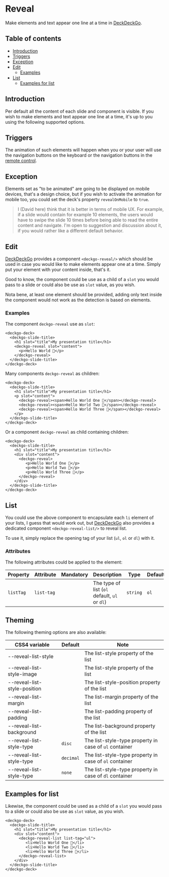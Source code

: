 # Reveal

Make elements and text appear one line at a time in [DeckDeckGo].

## Table of contents

- [Introduction](#app-edit-reveal-introduction)
- [Triggers](#app-edit-reveal-triggers)
- [Exception](#app-edit-reveal-exception)
- [Edit](#app-edit-reveal-edit)
    - [Examples](#app-edit-reveal-examples)
- [List](#app-edit-reveal-list)
    - [Examples for list](#app-edit-reveal-examples-for-list)

## Introduction

Per default all the content of each slide and component is visible. If you wish to make elements and text appear one line at a time, it's up to you using the following supported options.

## Triggers

The animation of such elements will happen when you or your user will use the navigation buttons on the keyboard or the navigation buttons in the [remote control](https://deckdeckgo.app).

## Exception

Elements set as "to be animated" are going to be displayed on mobile devices, that's a design choice, but if you wish to activate the animation for mobile too, you could set the deck's property `revealOnMobile` to `true`.

> I (David here) think that it is better in terms of mobile UX. For example, if a slide would contain for example 10 elements, the users would have to swipe the slide 10 times before being able to read the entire content and navigate. I'm open to suggestion and discussion about it, if you would rather like a different default behavior.

## Edit

[DeckDeckGo] provides a component `<deckgo-reveal/>` which should be used in case you would like to make elements appear one at a time. Simply put your element with your content inside, that's it.

Good to know, the component could be use as a child of a `slot` you would pass to a slide or could also be use as `slot` value, as you wish.

Nota bene, at least one element should be provided, adding only text inside the component would not work as the detection is based on elements.

### Examples

The component `deckgo-reveal` use as `slot`:

```
<deckgo-deck>
  <deckgo-slide-title>
    <h1 slot="title">My presentation title</h1>
    <deckgo-reveal slot="content">
      <p>Hello World 🚀</p>
    </deckgo-reveal>
  </deckgo-slide-title>
</deckgo-deck>
```

Many components `deckgo-reveal` as children:

```
<deckgo-deck>
  <deckgo-slide-title>
    <h1 slot="title">My presentation title</h1>
    <p slot="content">
      <deckgo-reveal><span>Hello World One 🚀</span></deckgo-reveal>
      <deckgo-reveal><span>Hello World Two 🚀</span></deckgo-reveal>
      <deckgo-reveal><span>Hello World Three 🚀</span></deckgo-reveal>
    </p>
  </deckgo-slide-title>
</deckgo-deck>
```

Or a component `deckgo-reveal` as child containing children:

```
<deckgo-deck>
  <deckgo-slide-title>
    <h1 slot="title">My presentation title</h1>
    <div slot="content">
      <deckgo-reveal>
         <p>Hello World One 🚀</p>
         <p>Hello World Two 🚀</p>
         <p>Hello World Three 🚀</p>
      </deckgo-reveal>
    </div>
  </deckgo-slide-title>
</deckgo-deck>
```

## List

You could use the above component to encapsulate each `li` element of your lists, I guess that would work out, but [DeckDeckGo] also provides a dedicated component `<deckgo-reveal-list/>` to reveal list.

To use it, simply replace the opening tag of your list (`ul`, `ol` or `dl`) with it.

### Attributes

The following attributes could be applied to the element:

| Property       | Attribute       | Mandatory | Description | Type      | Default                             |
| -------------- | --------------- | --------- | ----------- | --------- | ----------------------------------- |
| `listTag`         | `list-tag`          |  | The type of list (`ol` default, `ul` or `dl`) | `string`                | `ol` |

## Theming

The following theming options are also available:

| CSS4 variable                      | Default | Note |
| -------------------------- |-----------------|-----------------|
| --reveal-list-style | | The list-style property of the list |
| --reveal-list-style-image | | The list-style property of the list |
| --reveal-list-style-position | | The list-style-position property of the list |
| --reveal-list-margin | | The list-margin property of the list |
| --reveal-list-padding | | The list-padding property of the list |
| --reveal-list-background | | The list-background property of the list |
| --reveal-list-style-type | `disc` | The list-style-type property in case of `ul` container |
| --reveal-list-style-type | `decimal` | The list-style-type property in case of `ol` container |
| --reveal-list-style-type | `none` | The list-style-type property in case of `dl` container |

## Examples for list

Likewise, the component could be used as a child of a `slot` you would pass to a slide or could also be use as `slot` value, as you wish.

```
<deckgo-deck>
  <deckgo-slide-title>
    <h1 slot="title">My presentation title</h1>
    <div slot="content">
      <deckgo-reveal-list list-tag="ul">
         <li>Hello World One 🚀</li>
         <li>Hello World Two 🚀</li>
         <li>Hello World Three 🚀</li>
      </deckgo-reveal-list>
    </div>
  </deckgo-slide-title>
</deckgo-deck>
```

[DeckDeckGo]: https://deckdeckgo.com